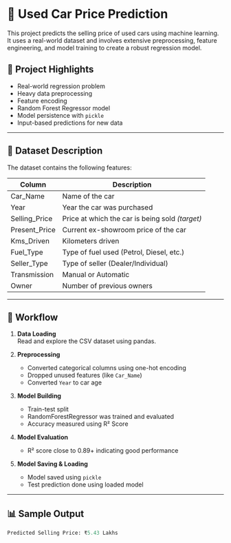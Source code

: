 # 🚗 Used Car Price Prediction

This project predicts the selling price of used cars using machine learning. It uses a real-world dataset and involves extensive preprocessing, feature engineering, and model training to create a robust regression model.

## 📌 Project Highlights

- Real-world regression problem
- Heavy data preprocessing
- Feature encoding
- Random Forest Regressor model
- Model persistence with `pickle`
- Input-based predictions for new data

---

## 📁 Dataset Description

The dataset contains the following features:

| Column           | Description                                       |
|------------------|---------------------------------------------------|
| Car_Name         | Name of the car                                   |
| Year             | Year the car was purchased                        |
| Selling_Price    | Price at which the car is being sold *(target)*   |
| Present_Price    | Current ex-showroom price of the car              |
| Kms_Driven       | Kilometers driven                                 |
| Fuel_Type        | Type of fuel used (Petrol, Diesel, etc.)          |
| Seller_Type      | Type of seller (Dealer/Individual)                |
| Transmission     | Manual or Automatic                               |
| Owner            | Number of previous owners                         |

---

## 🧪 Workflow

1. **Data Loading**  
   Read and explore the CSV dataset using pandas.

2. **Preprocessing**  
   - Converted categorical columns using one-hot encoding
   - Dropped unused features (like `Car_Name`)
   - Converted `Year` to car age

3. **Model Building**  
   - Train-test split
   - RandomForestRegressor was trained and evaluated
   - Accuracy measured using R² Score

4. **Model Evaluation**  
   - R² score close to 0.89+ indicating good performance

5. **Model Saving & Loading**  
   - Model saved using `pickle`
   - Test prediction done using loaded model

---

## 📊 Sample Output

```python
Predicted Selling Price: ₹5.43 Lakhs

